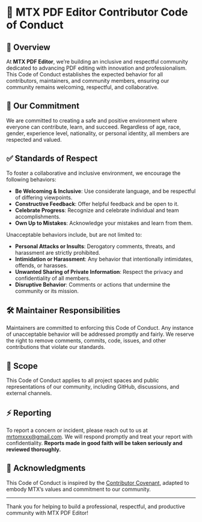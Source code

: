 # 🌟 MTX PDF Editor Contributor Code of Conduct

## 📘 Overview

At **MTX PDF Editor**, we’re building an inclusive and respectful community dedicated to advancing PDF editing with innovation and professionalism. This Code of Conduct establishes the expected behavior for all contributors, maintainers, and community members, ensuring our community remains welcoming, respectful, and collaborative.

## 🎯 Our Commitment

We are committed to creating a safe and positive environment where everyone can contribute, learn, and succeed. Regardless of age, race, gender, experience level, nationality, or personal identity, all members are respected and valued.

## ✅ Standards of Respect

To foster a collaborative and inclusive environment, we encourage the following behaviors:
- **Be Welcoming & Inclusive**: Use considerate language, and be respectful of differing viewpoints.
- **Constructive Feedback**: Offer helpful feedback and be open to it.
- **Celebrate Progress**: Recognize and celebrate individual and team accomplishments.
- **Own Up to Mistakes**: Acknowledge your mistakes and learn from them.

Unacceptable behaviors include, but are not limited to:
- **Personal Attacks or Insults**: Derogatory comments, threats, and harassment are strictly prohibited.
- **Intimidation or Harassment**: Any behavior that intentionally intimidates, offends, or harasses.
- **Unwanted Sharing of Private Information**: Respect the privacy and confidentiality of all members.
- **Disruptive Behavior**: Comments or actions that undermine the community or its mission.

## 🛠️ Maintainer Responsibilities

Maintainers are committed to enforcing this Code of Conduct. Any instance of unacceptable behavior will be addressed promptly and fairly. We reserve the right to remove comments, commits, code, issues, and other contributions that violate our standards.

## 📌 Scope

This Code of Conduct applies to all project spaces and public representations of our community, including GitHub, discussions, and external channels.

## ⚡ Reporting

To report a concern or incident, please reach out to us at [mrtomxxx@gmail.com](mailto:support@mtxproject.com). We will respond promptly and treat your report with confidentiality. **Reports made in good faith will be taken seriously and reviewed thoroughly.**

## 🏅 Acknowledgments

This Code of Conduct is inspired by the [Contributor Covenant](https://www.contributor-covenant.org), adapted to embody MTX’s values and commitment to our community.

---

Thank you for helping to build a professional, respectful, and productive community with MTX PDF Editor! 

